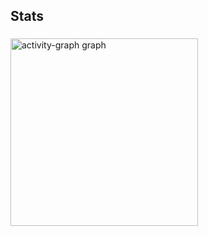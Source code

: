<h2 align="left">Stats</h2>

###

<div align="left">
  <img src="https://github-readme-activity-graph.vercel.app/graph?username=samuelpereiraaa&radius=16&theme=gruvbox&area=true&order=5" height="300" alt="activity-graph graph"  />
</div>

###
